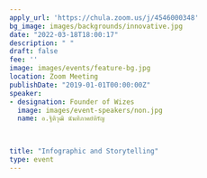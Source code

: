 ```yaml
---
apply_url: 'https://chula.zoom.us/j/4546000348'
bg_image: images/backgrounds/innovative.jpg
date: "2022-03-18T18:00:17"
description: " "
draft: false
fee: ''
image: images/events/feature-bg.jpg
location: Zoom Meeting
publishDate: "2019-01-01T00:00:00Z"
speaker:
- designation: Founder of Wizes
  image: images/event-speakers/non.jpg
  name: อ.ฐิติวุฒิ นันทิภาคย์หิรัญ


  
title: "Infographic and Storytelling"
type: event
---
```


